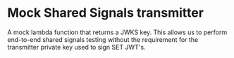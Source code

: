 # Mock Shared Signals transmitter

A mock lambda function that returns a JWKS key. This allows us to perform end-to-end shared signals testing without the requirement for the transmitter private key used to sign SET JWT's.
